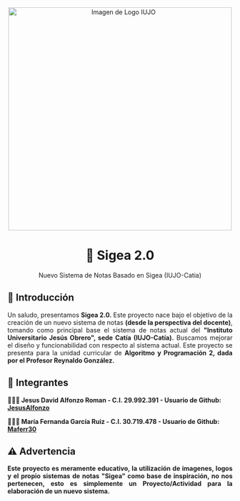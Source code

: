 <div align="center" dir="auto">
<img alt="Imagen de Logo IUJO" src="https://aulaccs.iujoac.org.ve/pluginfile.php/2/course/section/24/IUJO.gif" width="500">
<h1>🏫  Sigea 2.0</h1>
<p>Nuevo Sistema de Notas Basado en Sigea (IUJO-Catia)</p>
</div>  

<h2>🔎  Introducción</h2>
<p style="text-align: justify;">Un saludo, presentamos <strong>Sigea 2.0.</strong> Este proyecto nace bajo el objetivo de la creación de un nuevo sistema de notas <strong>(desde la perspectiva del docente)</strong>, tomando como principal base el sistema de notas actual del <strong>"Instituto Universitario Jesús Obrero", sede Catía (IUJO-Catía).</strong> Buscamos mejorar el diseño y funcionabilidad con respecto al sistema actual. Este proyecto se presenta para la unidad curricular de <strong>Algoritmo y Programación 2</storng>, dada por el <strong>Profesor Reynaldo González.</strong></p>


<h2>👥  Integrantes</h2>
👨🏻‍💻  Jesus David Alfonzo Roman - C.I. 29.992.391 - Usuario de Github: <a href="https://github.com/JesusAlfonzo" rel="nofollow">JesusAlfonzo</a>

<br>

👩🏻‍💻  María Fernanda García Ruiz - C.I. 30.719.478 - Usuario de Github: <a href="https://github.com/Maferr30" rel="nofollow">Maferr30</a>

<h2>⚠️  Advertencia</h2>
<p style="text-align: justify;">Este proyecto es meramente educativo, la utilización de imagenes, logos y el propio sistemas de notas "Sigea" como base de inspiración, <strong>no nos pertenecen<strong>, esto es simplemente un Proyecto/Actividad para la elaboración de un nuevo sistema. 

